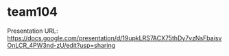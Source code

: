 # team104

Presentation URL: https://docs.google.com/presentation/d/19upkLRS7ACX75thDy7vzNsFbaisvOnLCR_4PW3nd-zU/edit?usp=sharing
